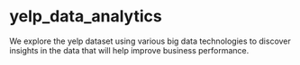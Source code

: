 # yelp_data_analytics
We explore the yelp dataset using various big data technologies to discover insights in the data that will help improve business performance.
